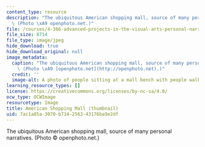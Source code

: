 ```yaml
---
content_type: resource
description: "The ubiquitous American shopping mall, source of many personal narratives.\
  \ (Photo \xA9 openphoto.net.)"
file: /courses/4-366-advanced-projects-in-the-visual-arts-personal-narrative-spring-2004/7ac1a85a3070b734256343176ba9e2df_4-366s04-th.jpg
file_size: 8714
file_type: image/jpeg
hide_download: true
hide_download_original: null
image_metadata:
  caption: "The ubiquitous American shopping mall, source of many personal narratives.\
    \ (Photo \xA9 [openphoto.net](http://openphoto.net).)"
  credit: ''
  image-alt: A photo of people sitting at a mall bench with people walking by.
learning_resource_types: []
license: https://creativecommons.org/licenses/by-nc-sa/4.0/
ocw_type: OCWImage
resourcetype: Image
title: American Shopping Mall (thumbnail)
uid: 7ac1a85a-3070-b734-2563-43176ba9e2df
---
```

The ubiquitous American shopping mall, source of many personal narratives. (Photo © openphoto.net.)